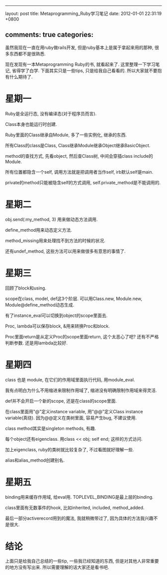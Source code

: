 
---
layout: post
title: Metaprogramming_Ruby学习笔记
date: 2012-01-01 22:31:19 +0800

comments: true
categories: 
---

虽然我现在一直在用ruby做rails开发, 但是ruby基本上是属于拿起来用的那种,
很多东西都不是很熟悉.

现在发现有一本Metaprogramming Ruby的书, 就看起来了.
这里整理一下学习笔记, 省得学了白学. 下面其实只是一些tips,
只是给我自己看看的. 所以大家就不要抱有什么期待了.

星期一
======

Ruby是全运行态, 没有编译态(对于程序员而言).

Class本身也能运行时创建.

Ruby里面的Class继承自Module, 多了一些实例化, 继承的东西.

所有Class的class是Class, Class继承Module继承Object继承BasicObject.

method的查找方式, 先看object, 然后查Class树, 中间会穿插class
include的Module.

所有位置都隐含一个self, 调用方法就是把调用者当作self, irb默认self是main.

private的method只能被隐含self的方式调用,
self.private\_method是不能调用的.

星期二
======

obj.send(:my\_method, 3) 用来做动态方法调用.

define\_method用来动态定义方法.

method\_missing用来处理找不到方法的时候的状况.

还有undef\_method, 这些方法可以用来做很多有意思的事情了.

星期三
======

回顾了block和using.

scope在class, model, def这3个阶层. 可以用Class.new, Module.new,
Module@define\_method动态生成.

有了instance\_eval可以切换到object的scope里面去.

Proc, lambda可以保存block, &用来转换Proc和block.

Proc里面return是从定义Proc的scope里面return, 这个太恶心了吧?
还有不严格判断参数. 还是用lambda比较好.

星期四
======

class 也是 module, 在它们的作用域里面执行代码, 用module\_eval.

我有点明白为什么不用缩进来限制作用域了, 缩进没有明确限制作用域来得灵活.

def并不会开启一个新的scope, 还是在class的scope里面.

在class里面用"@"定义instance variable, 用"@@"定义Class instance
variable(真绕). 因为@@定义在类树里面, 容易产生bug, 不建议使用.

class method其实是singleton methods, 有趣.

每个object还有eigenclass. 用class << obj; self end; 这样的方式访问.

加上eigenclass, ruby的类树就比较复杂了, 不过看图就好理解一些.

alias和alias\_method创建别名.

星期五
======

binding用来缓存作用域, 给eval用. TOPLEVEL\_BINDING是最上层的binding.

class里面有无数事件的hook, 比如inherited, included, method\_added.

最后一部分activerecord用到的魔法, 我就稍微带过了,
因为具体的方法我兴趣不是很大.

结论
====

上面只是给我自己总结的一些tip, 一些我已经知道的东西,
但是对其他人非常重要的地方没有写出来. 所以需要理解的话大家还是看书吧.